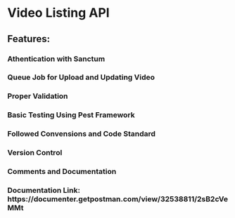 <h1>Video Listing API</h1>

<h2>Features:</h2>
<h3>Athentication with Sanctum</h3>
<h3>Queue Job for Upload and Updating Video</h3>
<h3>Proper Validation</h3>
<h3>Basic Testing Using Pest Framework</h3>
<h3>Followed Convensions and Code Standard</h3>
<h3>Version Control</h3>
<h3>Comments and Documentation</h3>

<h3>Documentation Link: https://documenter.getpostman.com/view/32538811/2sB2cVeMMt</h3>
